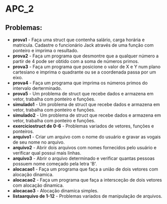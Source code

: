 # APC_2
<h2>Problemas:</h2>
    <ul>
    <li><strong>prova1</strong> - Faça uma struct que contenha salário, carga horária e matricula. Cadastre o funcionário Jack através de uma função com ponteiro e imprima o resultado.</li>
    <li><strong>prova2</strong> - Faça um programa que desmontre que a qualquer número a partir de 4 pode ser obtido com a soma de números primos.</li>
    <li><strong>prova3</strong> - Faça um programa que posicione o valor de X e Y num plano cartesiano e imprima o quadrante ou se a coordenada passa por um eixo.</li>
    <li><strong>prova4</strong> - Faça um programa que imprima os números primos do intervalo derterminado.</li>
    <li><strong>prova5</strong> - Um problema de struct que recebe dados e armazena em vetor, trabalha com ponteiro e funções.</li>
    <li><strong>simulado1</strong> - Um problema de struct que recebe dados e armazena em vetor, trabalha com ponteiro e funções.</li>
    <li><strong>simulado2</strong> - Um problema de struct que recebe dados e armazena em vetor, trabalha com ponteiro e funções.</li>
    <li><strong>exerciciostruct de 0-6</strong> - Problemas variados de vetores, funções e ponteiros.</li>
    <li><strong>arquivo1</strong> - Criar um arquivo com o nome do usuário e gravar as vogais de seu nome no arquivo.</li>
    <li><strong>arquivo2</strong> - Abrir dois arquivos com nomes fornecidos pelo usuário e verificar qual possui mais linhas.</li>
    <li><strong>arquivo3</strong> - Abrir o arquivo determinado e verificar quantas pessoas possuem nome começado pela letra 'B'. </li>
    <li><strong>alocacao1</strong> - Faça um programa que faça a união de dois vetores com alocação dinamica.</li>
    <li><strong>alocacao2</strong> - Faça um programa que faça a intersceção de dois vetores com alocação dinamica.</li>
    <li><strong>alocacao3</strong> - Alocação dinamica simples.</li>
    <li><strong>listaarquivo de 1-12</strong> - Problemas variados de manipulação de arquivos.</li>
    </ul>
